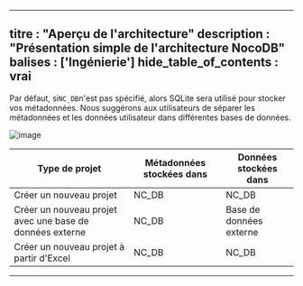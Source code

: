 ***

titre : "Aperçu de l'architecture"
description : "Présentation simple de l'architecture NocoDB"
balises : \['Ingénierie']
hide\_table\_of\_contents : vrai
--------------------------------

Par défaut, si`NC_DB`n'est pas spécifié, alors SQLite sera utilisé pour stocker vos métadonnées. Nous suggérons aux utilisateurs de séparer les métadonnées et les données utilisateur dans différentes bases de données.

![image](/img/architecture.png)

| Type de projet | Métadonnées stockées dans | Données stockées dans |
|---------|-----------|--------|
| Créer un nouveau projet | NC\_DB | NC\_DB |
| Créer un nouveau projet avec une base de données externe | NC\_DB | Base de données externe |
| Créer un nouveau projet à partir d'Excel | NC\_DB | NC\_DB |
***


